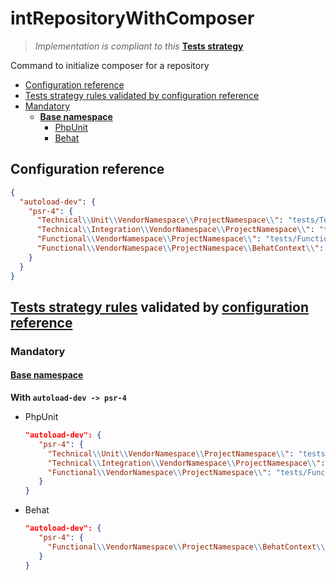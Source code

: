 # intRepositoryWithComposer

> *Implementation is compliant to this* **[Tests strategy](https://github.com/yoanm/Readme/blob/master/TESTS_STRATEGY.md)**

Command to initialize composer for a repository

 * [Configuration reference](#configuration-reference)
 * [Tests strategy rules validated by configuration reference](#rules-validated)
  * [Mandatory](#rules-validated-mandatory)
    * [**Base namespace**](#rules-validated-mandatory-base-namespace)
      * [PhpUnit](#rules-validated-mandatory-base-namespace-phpunit)
      * [Behat](#rules-validated-mandatory-base-namespace-behat)

## Configuration reference
```json
{
  "autoload-dev": {
    "psr-4": {
      "Technical\\Unit\\VendorNamespace\\ProjectNamespace\\": "tests/Technical/Unit",
      "Technical\\Integration\\VendorNamespace\\ProjectNamespace\\": "tests/Technical/Integration",
      "Functional\\VendorNamespace\\ProjectNamespace\\": "tests/Functional",
      "Functional\\VendorNamespace\\ProjectNamespace\\BehatContext\\": "features/bootstrap"
    }
  }
}
```

<a name="rules-validated"></a>
## [Tests strategy rules](https://github.com/yoanm/Readme/blob/master/TESTS_STRATEGY.md#rules) validated by [configuration reference](#configuration-reference)

<a name="rules-validated-mandatory"></a>
### Mandatory

<a name="rules-validated-mandatory-base-namespace"></a>
#### [Base namespace](https://github.com/yoanm/Readme/blob/master/TESTS_STRATEGY.md#rules-base-namespace) 

**With `autoload-dev -> psr-4`**

<a name="rules-validated-mandatory-base-namespace-phpunit"></a>
 * PhpUnit
   
   ```json
   "autoload-dev": {
      "psr-4": {
        "Technical\\Unit\\VendorNamespace\\ProjectNamespace\\": "tests/Technical/Unit",
        "Technical\\Integration\\VendorNamespace\\ProjectNamespace\\": "tests/Technical/Integration",
        "Functional\\VendorNamespace\\ProjectNamespace\\": "tests/Functional"
      }
   }
   ```

<a name="rules-validated-mandatory-base-namespace-behat"></a>
 * Behat
   
   ```json
   "autoload-dev": {
      "psr-4": {
        "Functional\\VendorNamespace\\ProjectNamespace\\BehatContext\\": "features/bootstrap"
      }
   }
   ```
